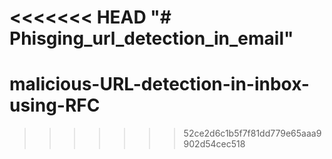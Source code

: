<<<<<<< HEAD
"# Phisging_url_detection_in_email" 
=======
# malicious-URL-detection-in-inbox-using-RFC
>>>>>>> 52ce2d6c1b5f7f81dd779e65aaa9902d54cec518
